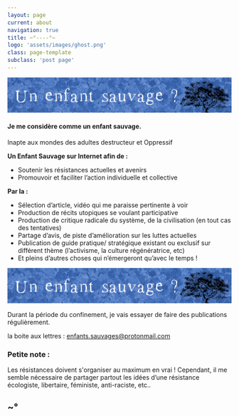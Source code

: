 ```yaml
---
layout: page
current: about
navigation: true
title: ~°----°~
logo: 'assets/images/ghost.png'
class: page-template
subclass: 'post page'
---
```


![Page](/assets/images/bandeau_min.png)

#### Je me considère comme un enfant sauvage.

Inapte aux mondes des adultes destructeur et Oppressif

**Un Enfant Sauvage sur Internet afin de :**

* Soutenir les résistances actuelles et avenirs
* Promouvoir et faciliter l’action individuelle et collective

**Par la :**

* Sélection d’article, vidéo qui me paraisse pertinente à voir
* Production de récits utopiques se voulant participative
* Production de critique radicale du système, de la civilisation (en tout cas des tentatives)
* Partage d’avis, de piste d’amélioration sur les luttes actuelles
* Publication de guide pratique/ stratégique existant ou exclusif sur différent thème (l’activisme, la culture régénératrice, etc)
* Et pleins d’autres choses qui n’émergeront qu’avec le temps !

![Page](/assets/images/bandeau_min.png)

Durant la période du confinement, je vais essayer de faire des publications régulièrement. 

la boite aux lettres : enfants.sauvages@protonmail.com

### Petite note :
Les résistances doivent s'organiser au maximum en vrai !
Cependant,
il me semble nécessaire de partager partout les idées d’une résistance écologiste, libertaire, féministe, anti-raciste, etc..

## ~°
